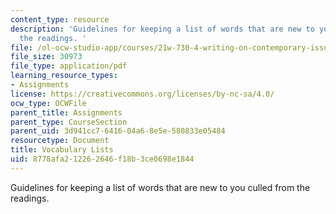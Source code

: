 ```yaml
---
content_type: resource
description: 'Guidelines for keeping a list of words that are new to you culled from
  the readings. '
file: /ol-ocw-studio-app/courses/21w-730-4-writing-on-contemporary-issues-food-for-thought-writing-and-reading-about-the-cultures-of-food-fall-2008/8778afa212262646f18b3ce0698e1844_vocab_assignmt.pdf
file_size: 30973
file_type: application/pdf
learning_resource_types:
- Assignments
license: https://creativecommons.org/licenses/by-nc-sa/4.0/
ocw_type: OCWFile
parent_title: Assignments
parent_type: CourseSection
parent_uid: 3d941cc7-6416-04a6-8e5e-580833e05484
resourcetype: Document
title: Vocabulary Lists
uid: 8778afa2-1226-2646-f18b-3ce0698e1844
---
```

Guidelines for keeping a list of words that are new to you culled from the readings. 